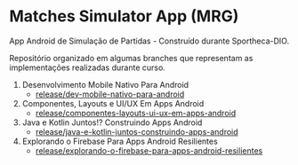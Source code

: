 # Matches Simulator App (MRG)
App Android de Simulação de Partidas - Construído durante Sportheca-DIO.

Repositório organizado em algumas branches que representam as implementações realizadas durante curso.

1. Desenvolvimento Mobile Nativo Para Android
    - [release/dev-mobile-nativo-para-android](https://github.com/paulorabelo/matches-simulator-app-mrg/tree/release/dev-mobile-nativo-para-android)
2. Componentes, Layouts e UI/UX Em Apps Android
    - [release/componentes-layouts-ui-ux-em-apps-android](https://github.com/paulorabelo/matches-simulator-app-mrg/tree/release/componentes-layouts-ui-ux-em-apps-android)
3. Java e Kotlin Juntos!? Construindo Apps Android
    - [release/java-e-kotlin-juntos-construindo-apps-android](https://github.com/paulorabelo/matches-simulator-app-mrg/tree/release/java-e-kotlin-juntos-construindo-apps-android)
4. Explorando o Firebase Para Apps Android Resilientes
    - [release/explorando-o-firebase-para-apps-android-resilientes](https://github.com/paulorabelo/matches-simulator-app-mrg/tree/release/explorando-o-firebase-para-apps-android-resilientes)
